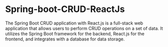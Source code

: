 # Spring-boot-CRUD-ReactJs
The Spring Boot CRUD application with React.js is a full-stack web application that allows users to perform CRUD operations on a set of data. It utilizes the Spring Boot framework for the backend, React.js for the frontend, and integrates with a database for data storage.
